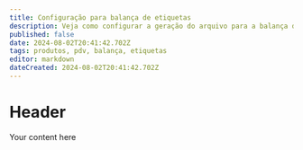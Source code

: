 ```yaml
---
title: Configuração para balança de etiquetas
description: Veja como configurar a geração do arquivo para a balança de etiquetas.
published: false
date: 2024-08-02T20:41:42.702Z
tags: produtos, pdv, balança, etiquetas
editor: markdown
dateCreated: 2024-08-02T20:41:42.702Z
---
```


# Header
Your content here